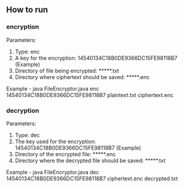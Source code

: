 ## How to run

### encryption

Parameters:

1. Type: enc
2. A key for the encryption: 14540134C18B0DE9366DC15FE98118B7 (Example)
3. Directory of file being encrypted: *****.txt
4. Directory where ciphertext should be saved: *****.enc

Example - java FileEncryptor.java enc 14540134C18B0DE9366DC15FE98118B7 plaintext.txt ciphertext.enc

### decryption

Parameters:

1. Type: dec
2. The key used for the encryption: 14540134C18B0DE9366DC15FE98118B7 (Example)
4. Directory of the encrypted file: *****.enc
5. Directory where the decrypted file should be saved: *****.txt

Example - java FileEncryptor.java dec 14540134C18B0DE9366DC15FE98118B7 ciphertext.enc decrypted.txt


